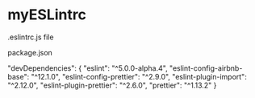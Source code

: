 # myESLintrc
.eslintrc.js file


package.json

  "devDependencies": {
    "eslint": "^5.0.0-alpha.4",
    "eslint-config-airbnb-base": "^12.1.0",
    "eslint-config-prettier": "^2.9.0",
    "eslint-plugin-import": "^2.12.0",
    "eslint-plugin-prettier": "^2.6.0",
    "prettier": "^1.13.2"
  }
